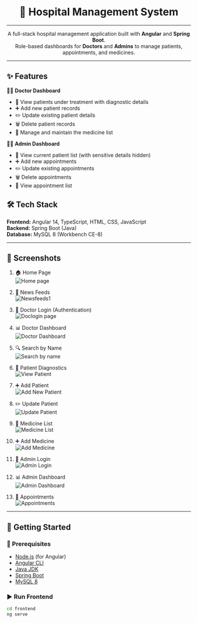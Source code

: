 
<h1 align="center"> 🏥 Hospital Management System </h1>

---
<p align="center">
A full-stack hospital management application built with <b>Angular</b> and <b>Spring Boot</b>.<br>
Role-based dashboards for <b>Doctors</b> and <b>Admins</b> to manage patients, appointments, and medicines.
</p>

---
## ✨ Features  

👨‍⚕️ **Doctor Dashboard**  
- 👀 View patients under treatment with diagnostic details  
- ➕ Add new patient records  
- ✏️ Update existing patient details  
- 🗑️ Delete patient records  
- 💊 Manage and maintain the medicine list  

🧑‍💼 **Admin Dashboard**  
- 👀 View current patient list (with sensitive details hidden)  
- ➕ Add new appointments  
- ✏️ Update existing appointments  
- 🗑️ Delete appointments  
- 👀 View appointment list  

## 🛠️ Tech Stack  

**Frontend:** Angular 14, TypeScript, HTML, CSS, JavaScript  
**Backend:** Spring Boot (Java)  
**Database:** MySQL 8 (Workbench CE-8)  

---

## 📸 Screenshots  

1. 🏠 Home Page  
   ![Home page](https://user-images.githubusercontent.com/27400082/185591948-646bd11f-3bd0-4a44-ad5b-e0ae3add82d6.JPG)  

2. 📰 News Feeds  
   ![Newsfeeds1](https://user-images.githubusercontent.com/27400082/185595973-3b879ac5-8b0c-47f9-88a7-e616b1cc4824.JPG)  

3. 🔑 Doctor Login (Authentication)  
   ![Doclogin page](https://user-images.githubusercontent.com/27400082/185596164-54e22664-a9ed-47d0-a466-c7f14147324d.JPG)  

4. 📊 Doctor Dashboard  
   ![Doctor Dashboard](https://user-images.githubusercontent.com/27400082/185596304-2fdf38c7-b56f-490d-a17d-07d48d5aeed8.JPG)  

5. 🔍 Search by Name  
   ![Search by name](https://user-images.githubusercontent.com/27400082/185596480-5f990e65-bbbd-44db-988c-7445a7c6da1d.JPG)  

6. 🧾 Patient Diagnostics  
   ![View Patient](https://user-images.githubusercontent.com/27400082/185596650-a0456bad-82b5-423b-b2cb-a70009d28fbd.JPG)  

7. ➕ Add Patient  
   ![Add New Patient](https://user-images.githubusercontent.com/27400082/185597082-01dc90fa-079b-491b-a602-72a2c8ddc6d3.JPG)  

8. ✏️ Update Patient  
   ![Update Patient](https://user-images.githubusercontent.com/27400082/185596743-f11c59f7-e1aa-4f99-b517-2963b53977c8.JPG)  

9. 💊 Medicine List  
   ![Medicine List](https://user-images.githubusercontent.com/27400082/185596877-dcee6f7a-5fe7-4dc5-bf5e-5e1eba7ad96b.JPG)  

10. ➕ Add Medicine  
    ![Add Medicine](https://user-images.githubusercontent.com/27400082/185597201-396c31b8-20f8-4caf-9ea9-4ba43e143daa.JPG)  

11. 🔑 Admin Login  
    ![Admin Login](https://user-images.githubusercontent.com/27400082/185597341-bed9ca37-0a27-4709-9e97-06f217b65b24.JPG)  

12. 📊 Admin Dashboard  
    ![Admin Dashboard](https://user-images.githubusercontent.com/27400082/185597407-8a982dba-0724-42d7-8837-118ad7a2c704.JPG)  

13. 📅 Appointments  
    ![Appointments](https://user-images.githubusercontent.com/27400082/185597534-5e430d89-4cb5-47a3-b523-058a5aebdeca.JPG)  

---

## 🚀 Getting Started  

### 📌 Prerequisites  
- [Node.js](https://nodejs.org/) (for Angular)  
- [Angular CLI](https://angular.io/cli)  
- [Java JDK](https://www.oracle.com/java/)  
- [Spring Boot](https://spring.io/projects/spring-boot)  
- [MySQL 8](https://dev.mysql.com/downloads/mysql/)  

### ▶️ Run Frontend  
```bash
cd frontend
ng serve
